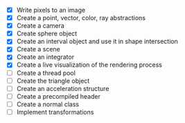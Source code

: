 - [x] Write pixels to an image
- [x] Create a point, vector, color, ray abstractions
- [x] Create a camera
- [x] Create sphere object
- [x] Create an interval object and use it in shape intersection
- [x] Create a scene
- [x] Create an integrator
- [x] Create a live visualization of the rendering process
- [ ] Create a thread pool
- [ ] Create the triangle object
- [ ] Create an acceleration structure
- [ ] Create a precompiled header
- [ ] Create a normal class
- [ ] Implement transformations
